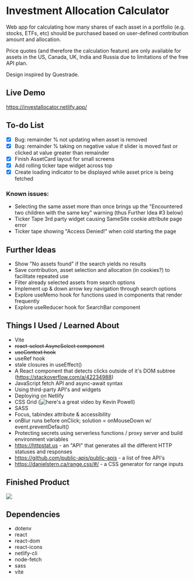 # Investment Allocation Calculator
Web app for calculating how many shares of each asset in a portfolio (e.g. stocks, ETFs, etc) should be purchased based on user-defined contribution amount and allocation.  
  
Price quotes (and therefore the calculation feature) are only available for assets in the US, Canada, UK, India and Russia due to limitations of the free API plan.  
  
Design inspired by Questrade.  
  
## Live Demo  
https://investallocator.netlify.app/  
  
## To-do List  
- [x] Bug: remainder % not updating when asset is removed
- [x] Bug: remainder % taking on negative value if slider is moved fast or clicked at value greater than remainder
- [x] Finish AssetCard layout for small screens
- [x] Add rolling ticker tape widget across top  
- [x] Create loading indicator to be displayed while asset price is being fetched  

### Known issues:
* Selecting the same asset more than once brings up the "Encountered two children with the same key" warning (thus Further Idea #3 below)
* Ticker Tape 3rd party widget causing SameSite cookie attribute page error  
* Ticker tape showing "Access Denied!" when cold starting the page
  
## Further Ideas  
* Show "No assets found" if the search yields no results
* Save contribution, asset selection and allocation (in cookies?) to facilitate repeated use
* Filter already selected assets from search options
* Implement up & down arrow key navigation through search options
* Explore useMemo hook for functions used in components that render frequently
* Explore useReducer hook for SearchBar component

## Things I Used / Learned About
* Vite
* ~~react-select AsyncSelect component~~
* ~~useContext hook~~
* useRef hook
* stale closures in useEffect() 
* A React component that detects clicks outside of it's DOM subtree (https://stackoverflow.com/a/42234988)
* JavaScript fetch API and async-await syntax
* Using third-party API's and widgets
* Deploying on Netlify
* CSS Grid (![here's a great video by Kevin Powell](https://www.youtube.com/watch?v=rg7Fvvl3taU&list=PLlF5JbVEKNWSLtkwpIFQzGmtBVqBtugN9&index=9))
* SASS
* Focus, tabindex attribute & accessibility
* onBlur runs before onClick; solution = onMouseDown w/ event.preventDefault()
* Protecting secrets using serverless functions / proxy server and build environment variables
* https://httpstat.us - an "API" that generates all the different HTTP statuses and responses
* https://github.com/public-apis/public-apis - a list of free API's
* https://danielstern.ca/range.css/#/ - a CSS generator for range inputs

## Finished Product  
![](https://github.com/keikaloustian/investment-calculator/blob/main/docs/InvestCalc_demo.gif)

## Dependencies
* dotenv
* react
* react-dom
* react-icons
* netlify-cli
* node-fetch
* sass
* vite  

